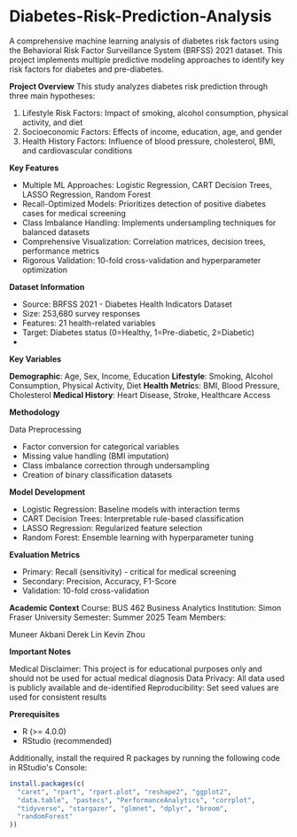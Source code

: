# Diabetes-Risk-Prediction-Analysis

A comprehensive machine learning analysis of diabetes risk factors using the Behavioral Risk Factor Surveillance System (BRFSS) 2021 dataset. This project implements multiple predictive modeling approaches to identify key risk factors for diabetes and pre-diabetes.

**Project Overview**
This study analyzes diabetes risk prediction through three main hypotheses:

1. Lifestyle Risk Factors: Impact of smoking, alcohol consumption, physical activity, and diet
2. Socioeconomic Factors: Effects of income, education, age, and gender
3. Health History Factors: Influence of blood pressure, cholesterol, BMI, and cardiovascular conditions

**Key Features**

- Multiple ML Approaches: Logistic Regression, CART Decision Trees, LASSO Regression, Random Forest
- Recall-Optimized Models: Prioritizes detection of positive diabetes cases for medical screening
- Class Imbalance Handling: Implements undersampling techniques for balanced datasets
- Comprehensive Visualization: Correlation matrices, decision trees, performance metrics
- Rigorous Validation: 10-fold cross-validation and hyperparameter optimization

**Dataset Information**
- Source: BRFSS 2021 - Diabetes Health Indicators Dataset
- Size: 253,680 survey responses
- Features: 21 health-related variables
- Target: Diabetes status (0=Healthy, 1=Pre-diabetic, 2=Diabetic)
- 
**Key Variables**

**Demographic**: Age, Sex, Income, Education
**Lifestyle**: Smoking, Alcohol Consumption, Physical Activity, Diet
**Health Metric**s: BMI, Blood Pressure, Cholesterol
**Medical History**: Heart Disease, Stroke, Healthcare Access

**Methodology**

Data Preprocessing

- Factor conversion for categorical variables
- Missing value handling (BMI imputation)
- Class imbalance correction through undersampling
- Creation of binary classification datasets

**Model Development**
- Logistic Regression: Baseline models with interaction terms
- CART Decision Trees: Interpretable rule-based classification
- LASSO Regression: Regularized feature selection
- Random Forest: Ensemble learning with hyperparameter tuning

**Evaluation Metrics**

- Primary: Recall (sensitivity) - critical for medical screening
- Secondary: Precision, Accuracy, F1-Score
- Validation: 10-fold cross-validation

**Academic Context**
Course: BUS 462 Business Analytics
Institution: Simon Fraser University
Semester: Summer 2025
Team Members:

Muneer Akbani
Derek Lin
Kevin Zhou

**Important Notes**

Medical Disclaimer: This project is for educational purposes only and should not be used for actual medical diagnosis
Data Privacy: All data used is publicly available and de-identified
Reproducibility: Set seed values are used for consistent results

**Prerequisites**

- R (>= 4.0.0)
- RStudio (recommended)

Additionally, install the required R packages by running the following code in RStudio's Console:

```r
install.packages(c(
  "caret", "rpart", "rpart.plot", "reshape2", "ggplot2",
  "data.table", "pastecs", "PerformanceAnalytics", "corrplot",
  "tidyverse", "stargazer", "glmnet", "dplyr", "broom",
  "randomForest"
))

